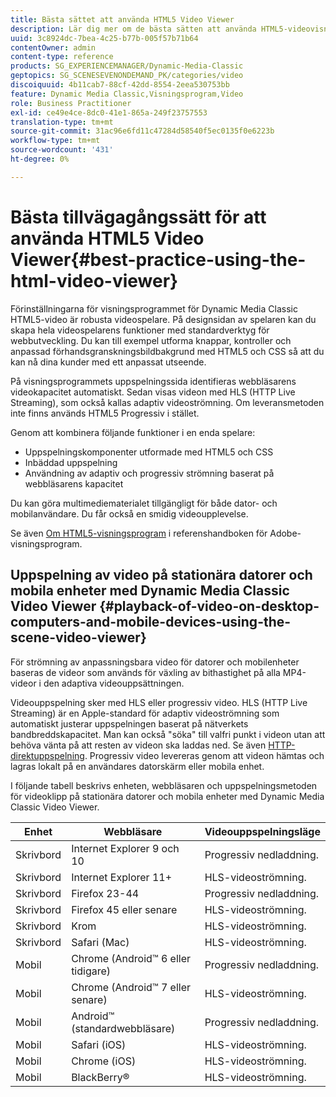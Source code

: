 ```yaml
---
title: Bästa sättet att använda HTML5 Video Viewer
description: Lär dig mer om de bästa sätten att använda HTML5-videovisningsprogrammet.
uuid: 3c8924dc-7bea-4c25-b77b-005f57b71b64
contentOwner: admin
content-type: reference
products: SG_EXPERIENCEMANAGER/Dynamic-Media-Classic
geptopics: SG_SCENESEVENONDEMAND_PK/categories/video
discoiquuid: 4b11cab7-88cf-42dd-8554-2eea530753bb
feature: Dynamic Media Classic,Visningsprogram,Video
role: Business Practitioner
exl-id: ce49e4ce-8dc0-41e1-865a-249f23757553
translation-type: tm+mt
source-git-commit: 31ac96e6fd11c47284d58540f5ec0135f0e6223b
workflow-type: tm+mt
source-wordcount: '431'
ht-degree: 0%

---
```


# Bästa tillvägagångssätt för att använda HTML5 Video Viewer{#best-practice-using-the-html-video-viewer}

Förinställningarna för visningsprogrammet för Dynamic Media Classic HTML5-video är robusta videospelare. På designsidan av spelaren kan du skapa hela videospelarens funktioner med standardverktyg för webbutveckling. Du kan till exempel utforma knappar, kontroller och anpassad förhandsgranskningsbildbakgrund med HTML5 och CSS så att du kan nå dina kunder med ett anpassat utseende.

På visningsprogrammets uppspelningssida identifieras webbläsarens videokapacitet automatiskt. Sedan visas videon med HLS (HTTP Live Streaming), som också kallas adaptiv videoströmning. Om leveransmetoden inte finns används HTML5 Progressiv i stället.

Genom att kombinera följande funktioner i en enda spelare:

* Uppspelningskomponenter utformade med HTML5 och CSS
* Inbäddad uppspelning
* Användning av adaptiv och progressiv strömning baserat på webbläsarens kapacitet

Du kan göra multimediematerialet tillgängligt för både dator- och mobilanvändare. Du får också en smidig videoupplevelse.

Se även [Om HTML5-visningsprogram](https://experienceleague.adobe.com/docs/dynamic-media-developer-resources/library/viewers-for-aem-assets-only/c-html5-aem-asset-viewers.html?lang=en#viewers-for-aem-assets-only) i referenshandboken för Adobe-visningsprogram.

## Uppspelning av video på stationära datorer och mobila enheter med Dynamic Media Classic Video Viewer {#playback-of-video-on-desktop-computers-and-mobile-devices-using-the-scene-video-viewer}

För strömning av anpassningsbara video för datorer och mobilenheter baseras de videor som används för växling av bithastighet på alla MP4-videor i den adaptiva videouppsättningen.

Videouppspelning sker med HLS eller progressiv video. HLS (HTTP Live Streaming) är en Apple-standard för adaptiv videoströmning som automatiskt justerar uppspelningen baserat på nätverkets bandbreddskapacitet. Man kan också &quot;söka&quot; till valfri punkt i videon utan att behöva vänta på att resten av videon ska laddas ned. Se även [HTTP-direktuppspelning](https://developer.apple.com/streaming/). Progressiv video levereras genom att videon hämtas och lagras lokalt på en användares datorskärm eller mobila enhet.

I följande tabell beskrivs enheten, webbläsaren och uppspelningsmetoden för videoklipp på stationära datorer och mobila enheter med Dynamic Media Classic Video Viewer.

| Enhet | Webbläsare | Videouppspelningsläge |
|--- |--- |--- |
| Skrivbord | Internet Explorer 9 och 10 | Progressiv nedladdning. |
| Skrivbord | Internet Explorer 11+ | HLS-videoströmning. |
| Skrivbord | Firefox 23-44 | Progressiv nedladdning. |
| Skrivbord | Firefox 45 eller senare | HLS-videoströmning. |
| Skrivbord | Krom | HLS-videoströmning. |
| Skrivbord | Safari (Mac) | HLS-videoströmning. |
| Mobil | Chrome (Android™ 6 eller tidigare) | Progressiv nedladdning. |
| Mobil | Chrome (Android™ 7 eller senare) | HLS-videoströmning. |
| Mobil | Android™ (standardwebbläsare) | Progressiv nedladdning. |
| Mobil | Safari (iOS) | HLS-videoströmning. |
| Mobil | Chrome (iOS) | HLS-videoströmning. |
| Mobil | BlackBerry® | HLS-videoströmning. |
